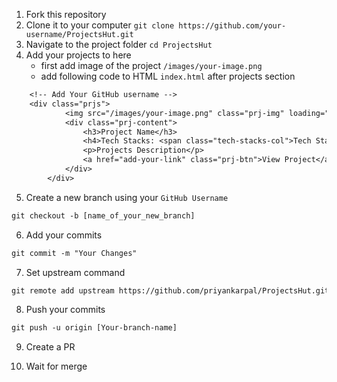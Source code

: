 1.  Fork this repository
2.  Clone it to your computer `git clone https://github.com/your-username/ProjectsHut.git`
3.  Navigate to the project folder `cd ProjectsHut` 
4. Add your projects to here
    -  first add image of the project `/images/your-image.png`
    - add following code to HTML `index.html` after projects section
```diff
    <!-- Add Your GitHub username -->
    <div class="prjs">
            <img src="/images/your-image.png" class="prj-img" loading="lazy" alt="Project name">
            <div class="prj-content">
                <h3>Project Name</h3>
                <h4>Tech Stacks: <span class="tech-stacks-col">Tech Stack you Used</span> </h4>
                <p>Projects Description</p>
                <a href="add-your-link" class="prj-btn">View Project</a>
            </div>
        </div>
```
5.  Create a new branch using your `GitHub Username`  
```diff
git checkout -b [name_of_your_new_branch]
```
6. Add your commits 
```diff
git commit -m "Your Changes"
```
7. Set upstream command
```diff
git remote add upstream https://github.com/priyankarpal/ProjectsHut.git
```
8. Push your commits
```diff
git push -u origin [Your-branch-name]
```
9. Create a PR

10. Wait for merge 
